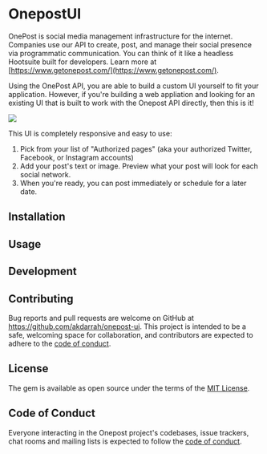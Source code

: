 # OnepostUI

OnePost is social media management infrastructure for the internet. Companies use our API to create, post, and manage their social presence via programmatic communication. You can think of it like a headless Hootsuite built for developers. Learn more at [https://www.getonepost.com/](https://www.getonepost.com/).

Using the OnePost API, you are able to build a custom UI yourself to fit your application. However, if you're building a web appliation and looking for an existing UI that is built to work with the Onepost API directly, then this is it!

![](https://user-images.githubusercontent.com/69064/109696613-3ec0df80-7b5b-11eb-8f4f-30d0f947fd64.png)

This UI is completely responsive and easy to use:

1. Pick from your list of "Authorized pages" (aka your authorized Twitter, Facebook, or Instagram accounts)
2. Add your post's text or image. Preview what your post will look for each social network.
3. When you're ready, you can post immediately or schedule for a later date.

## Installation

## Usage

## Development


## Contributing

Bug reports and pull requests are welcome on GitHub at https://github.com/akdarrah/onepost-ui. This project is intended to be a safe, welcoming space for collaboration, and contributors are expected to adhere to the [code of conduct](https://github.com/akdarrah/onepost-ui/blob/master/CODE_OF_CONDUCT.md).


## License

The gem is available as open source under the terms of the [MIT License](https://opensource.org/licenses/MIT).

## Code of Conduct

Everyone interacting in the Onepost project's codebases, issue trackers, chat rooms and mailing lists is expected to follow the [code of conduct](https://github.com/akdarrah/onepost-ui/blob/master/CODE_OF_CONDUCT.md).

